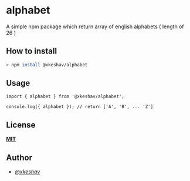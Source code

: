 # alphabet

A simple npm package which return array of english alphabets ( length of 26 )

## How to install

```sh
> npm install @xkeshav/alphabet
```

## Usage

```tsx
import { alphabet } from '@xkeshav/alphabet';

console.log({ alphabet }); // return ['A', 'B', ... 'Z']
```

## License

[**MIT**](https://github.com/xkeshav/alphabet/blob/main/LICENSE)

## Author

- [_@xkeshav_](https://x.com/xkeshav)

